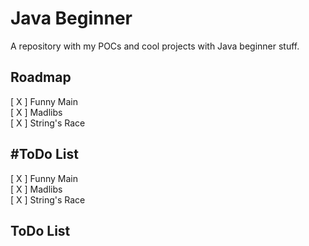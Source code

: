 # Java Beginner    

A repository with my POCs and cool projects with Java beginner stuff.    

## Roadmap    

[ X ] Funny Main   
[ X ] Madlibs     
[ X ] String's Race    


## #ToDo List

[ X ] Funny Main   
[ X ] Madlibs     
[ X ] String's Race    


## ToDo List

